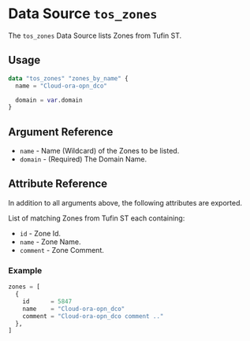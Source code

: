 # Data Source `tos_zones`

The `tos_zones` Data Source lists Zones from Tufin ST.

## Usage

```terraform
data "tos_zones" "zones_by_name" {
  name = "Cloud-ora-opn_dco"

  domain = var.domain
}
```

## Argument Reference

* `name` - Name (Wildcard) of the Zones to be listed.
* `domain` - (Required) The Domain Name.

## Attribute Reference

In addition to all arguments above, the following attributes are exported.

List of matching Zones from Tufin ST each containing:

* `id` - Zone Id.
* `name` - Zone Name.
* `comment` - Zone Comment.

### Example

```terraform
zones = [
  {
    id      = 5847
    name    = "Cloud-ora-opn_dco"
    comment = "Cloud-ora-opn_dco comment .."
  },
]
```
